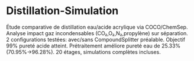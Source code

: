 # Distillation-Simulation
Étude comparative de distillation eau/acide acrylique via COCO/ChemSep. Analyse impact gaz incondensables (CO₂,O₂,N₂,propylène) sur séparation. 2 configurations testées: avec/sans CompoundSplitter préalable. Objectif 99% pureté acide atteint. Prétraitement améliore pureté eau de 25.33% (70.95%→96.28%). 20 étages, simulations complètes incluses.
